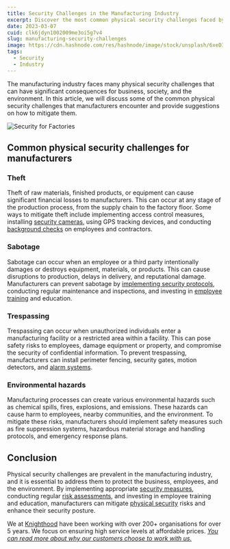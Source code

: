 ```yaml
---
title: Security Challenges in the Manufacturing Industry
excerpt: Discover the most common physical security challenges faced by manufacturers and learn how to address them effectively. Learn More
date: 2023-03-07
cuid: clk6jdyn1002009me3oi5g7v4
slug: manufacturing-security-challenges
image: https://cdn.hashnode.com/res/hashnode/image/stock/unsplash/6xeDIZgoPaw/upload/1185704058e1c35a4453176793c4b8b3.jpeg
tags:
  - Security
  - Industry
---
```


The manufacturing industry faces many physical security challenges that can have significant consequences for business, society, and the environment. In this article, we will discuss some of the common physical security challenges that manufacturers encounter and provide suggestions on how to mitigate them.

![Security for Factories](https://i.imgur.com/Y1yoLRz.png)

## Common physical security challenges for manufacturers[​](http://localhost:3000/blog/security/manufacturing-security#common-physical-security-challenges-for-manufacturers)

### **Theft**[​](http://localhost:3000/blog/security/manufacturing-security#theft)

Theft of raw materials, finished products, or equipment can cause significant financial losses to manufacturers. This can occur at any stage of the production process, from the supply chain to the factory floor. Some ways to mitigate theft include implementing access control measures, installing [security cameras](http://knighthood.co/services/security/ess/cctv), using GPS tracking devices, and conducting [background checks](http://knighthood.co/services/verification) on employees and contractors.

### **Sabotage**[​](http://localhost:3000/blog/security/manufacturing-security#sabotage)

Sabotage can occur when an employee or a third party intentionally damages or destroys equipment, materials, or products. This can cause disruptions to production, delays in delivery, and reputational damage. Manufacturers can prevent sabotage by [implementing security protocols](http://knighthood.co/security/planning/procedure), conducting regular maintenance and inspections, and investing in [employee training](http://knighthood.co/security/measures/culture) and education.

### **Trespassing**[​](http://localhost:3000/blog/security/manufacturing-security#trespassing)

Trespassing can occur when unauthorized individuals enter a manufacturing facility or a restricted area within a facility. This can pose safety risks to employees, damage equipment or property, and compromise the security of confidential information. To prevent trespassing, manufacturers can install perimeter fencing, security gates, motion detectors, and [alarm systems](http://knighthood.co/services/security/ess/cctv).

### **Environmental hazards**[​](http://localhost:3000/blog/security/manufacturing-security#environmental-hazards)

Manufacturing processes can create various environmental hazards such as chemical spills, fires, explosions, and emissions. These hazards can cause harm to employees, nearby communities, and the environment. To mitigate these risks, manufacturers should implement safety measures such as fire suppression systems, hazardous material storage and handling protocols, and emergency response plans.

## Conclusion[​](http://localhost:3000/blog/security/manufacturing-security#conclusion)

Physical security challenges are prevalent in the manufacturing industry, and it is essential to address them to protect the business, employees, and the environment. By implementing appropriate [security measures](http://knighthood.co/security/planning/procedure), conducting regular [risk assessments](http://knighthood.co/security/planning/risk), and investing in employee training and education, manufacturers can mitigate [physical security](http://knighthood.co/security/measures/physical) risks and enhance their security posture.

We at [Knighthood](http://knighthood.co) have been working with over 200+ organisations for over 5 years. We focus on ensuring high service levels at affordable prices. [*You can read more about why our customers choose to work with us.*](http://knighthood.co/whyus)

